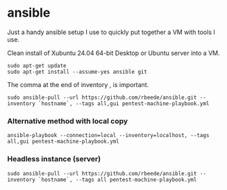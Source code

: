 # ansible

Just a handy ansible setup I use to quickly put together a VM with tools I use.

Clean install of Xubuntu 24.04 64-bit Desktop or Ubuntu server into a VM.

```
sudo apt-get update
sudo apt-get install --assume-yes ansible git
```

The comma at the end of inventory , is important.
```
sudo ansible-pull --url https://github.com/rbeede/ansible.git --inventory `hostname`, --tags all,gui pentest-machine-playbook.yml
```

### Alternative method with local copy

`ansible-playbook --connection=local --inventory=localhost, --tags all,gui pentest-machine-playbook.yml`

### Headless instance (server)
```
sudo ansible-pull --url https://github.com/rbeede/ansible.git --inventory `hostname`, --tags all pentest-machine-playbook.yml
```
